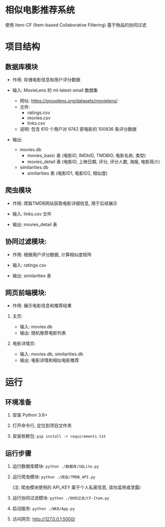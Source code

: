# 相似电影推荐系统

使用 Item-CF (Item-based Collaborative Filtering) 基于物品的协同过滤


# 项目结构


## 数据库模块

- 作用: 存储电影信息和用户评分数据

- 输入: MovieLens 的 ml-latest-small 数据集
    - 网址: https://grouplens.org/datasets/movielens/
    - 文件: 
        - ratings.csv
        - movies.csv
        - links.csv
    - 说明: 包含 610 个用户对 9742 部电影的 100836 条评分数据

- 输出:
    - movies.db
        - movies_basic 表 (电影ID, IMDbID, TMDBID, 电影名称, 类型)
        - movies_detail 表 (电影ID, 上映日期, 评分, 评分人数, 海报, 电影简介)
    - similarities.db
        - similarities 表 (电影ID1, 电影ID2, 相似度)


## 爬虫模块

- 作用: 爬取TMDB网站获取电影详细信息, 用于后续展示
    
- 输入: links.csv 文件

- 输出: movies_detail 表


## 协同过滤模块: 

- 作用: 根据用户评分数据, 计算相似度矩阵

- 输入: ratings.csv

- 输出: similarities 表


## 网页前端模块: 

- 作用: 展示电影信息和推荐结果

1. 主页: 
    - 输入: movies.db
    - 输出: 随机推荐电影列表

2. 电影详情页: 
    - 输入: movies.db, similarities.db
    - 输出: 电影详情和相似电影推荐


# 运行

## 环境准备

1. 安装 Python 3.6+

2. 打开命令行, 定位到项目文件夹

3. 安装依赖包: ```pip install -r requirements.txt```

## 运行步骤

1. 运行数据库模块: ```python ./数据库/SQLite.py ```

2. 运行爬虫模块: ```python ./爬虫/TMDB_API.py ```

    (注: 爬虫模块使用的 API_KEY 属于个人私密信息, 请勿滥用或泄露)

3. 运行协同过滤模块: ```python ./协同过滤/CF-Item.py ```

4. 启动服务: ```python ./WEB/App.py ```

5. 访问网页: http://127.0.0.1:5000/
